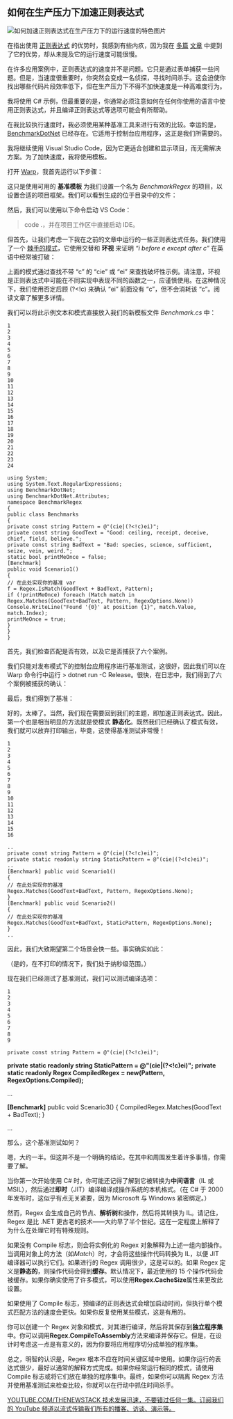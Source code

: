 ## 如何在生产压力下加速正则表达式

![如何加速正则表达式在生产压力下的运行速度的特色图片](https://cdn.thenewstack.io/media/2024/04/33320028-getty-images-g6d6uvrvmmq-unsplash-1024x683.jpg)

在指出使用 [正则表达式](https://thenewstack.io/taming-text-search-with-the-power-of-regular-expressions/) 的优势时，我感到有些内疚，因为我在 [多篇](https://thenewstack.io/regular-expressions-and-solving-the-food-taster-dilemma/) [文章](https://thenewstack.io/magic-regexp-a-javascript-package-for-regular-expressions/) 中提到了它的优势，却从未提及它的运行速度可能很慢。

在许多应用案例中，正则表达式的速度并不是问题。它只是通过表单捕获一些问题。但是，当速度很重要时，你突然会变成一名侦探，寻找时间杀手。这会迫使你找出哪些代码片段效率低下，但在生产压力下不得不加快速度是一种高难度行为。

我将使用 C# 示例，但最重要的是，你通常必须注意如何在任何你使用的语言中使用正则表达式，并且编译正则表达式等选项可能会有所帮助。

在我比较执行速度时，我必须使用某种基准工具来进行有效的比较。幸运的是，[BenchmarkDotNet](https://benchmarkdotnet.org/articles/overview.html) 已经存在。它适用于控制台应用程序，这正是我们所需要的。

我将继续使用 Visual Studio Code，因为它更适合创建和显示项目，而无需解决方案。为了加快速度，我将使用模板。

打开 [Warp](https://thenewstack.io/a-review-of-warp-another-rust-based-terminal/)，我首先运行以下步骤：

这只是使用可用的 **基准模板** 为我们设置一个名为 *BenchmarkRegex* 的项目，以设置合适的项目框架。我们可以看到生成的位于目录中的文件：

然后，我们可以使用以下命令启动 VS Code：

> code .，并在项目工作区中直接启动 IDE。

但首先，让我们考虑一下我在之前的文章中运行的一些正则表达式任务。我们使用了一个 [棘手的模式](https://thenewstack.io/regular-expressions-and-solving-the-food-taster-dilemma/)，它使用交替和 **环视** 来证明 *“i before e except after c”* 在英语中经常被打破：

上面的模式通过查找不带 “c” 的 “cie” 或 “ei” 来查找破坏性示例。请注意，环视是正则表达式中可能在不同实现中表现不同的函数之一，应谨慎使用。在这种情况下，我们使用否定后顾 (?<!c) 来确认 “ei” 前面没有 “c”，但不会消耗该 “c”。阅读文章了解更多详情。

我们可以将此示例文本和模式直接放入我们的新模板文件 *Benchmark.cs* 中：

```
1
2
3
4
5
6
7
8
9
10
11
12
13
14
15
16
17
18
19
20
21
22
23
24
```

```
using System;
using System.Text.RegularExpressions;
using BenchmarkDotNet;
using BenchmarkDotNet.Attributes;
namespace BenchmarkRegex
{
public class Benchmarks
{
private const string Pattern = @"(cie|(?<!c)ei)";
private const string GoodText = "Good: ceiling, receipt, deceive, chief, field, believe.";
private const string BadText = "Bad: species, science, sufficient, seize, vein, weird.";
static bool printMeOnce = false;
[Benchmark]
public void Scenario1()
{
// 在此处实现你的基准 var
f = Regex.IsMatch(GoodText + BadText, Pattern);
if (!printMeOnce) foreach (Match match in Regex.Matches(GoodText+BadText, Pattern, RegexOptions.None))
Console.WriteLine("Found '{0}' at position {1}", match.Value, match.Index);
printMeOnce = true;
}
}
}
```

首先，我们检查匹配是否有效，以及它是否捕获了六个案例。

我们只能对发布模式下的控制台应用程序进行基准测试，这很好，因此我们可以在 Warp 命令行中运行 > dotnet run -C Release。很快，在日志中，我们得到了六个案例被捕获的确认：

最后，我们得到了基准：

好的，太棒了。当然，我们现在需要回到我们的主题，即加速正则表达式。因此，第一个也是相当明显的方法就是使模式 **静态化**。既然我们已经确认了模式有效，我们就可以放弃打印输出，毕竟，这使得基准测试非常慢！

```
1
2
3
4
5
6
7
8
9
10
11
12
13
14
15
16
```

```
..
private const string Pattern = @"(cie|(?<!c)ei)";
private static readonly string StaticPattern = @"(cie|(?<!c)ei)";
..
[Benchmark] public void Scenario1()
{
// 在此处实现你的基准
Regex.Matches(GoodText+BadText, Pattern, RegexOptions.None);
}
[Benchmark] public void Scenario2()
{
// 在此处实现你的基准
Regex.Matches(GoodText+BadText, StaticPattern, RegexOptions.None);
}
..
```

因此，我们大致期望第二个场景会快一些。事实确实如此：

（是的，在不打印的情况下，我们处于纳秒级范围。）

现在我们已经测试了基准测试，我们可以测试编译选项：

```
1
2
3
4
5
6
7
8
9
```

```
private const string Pattern = @"(cie|(?<!c)ei)";
```
**private static readonly string StaticPattern = @"(cie|(?<!c)ei)";**
**private static readonly Regex CompiledRegex = new(Pattern, RegexOptions.Compiled);**

...

**[Benchmark]** public void Scenario3()
{
    CompiledRegex.Matches(GoodText + BadText);
}

...

那么，这个基准测试如何？

嗯，大约一半。但这并不是一个明确的结论。在其中和周围发生着许多事情，你需要了解。

当你第一次开始使用 C# 时，你可能还记得了解到它被转换为**中间语言**（IL 或 MSIL），然后通过**即时**（JIT）编译编译成操作系统的本机格式。（在 C# 于 2000 年发布时，这似乎有点无关紧要，因为 Microsoft 与 Windows 紧密绑定。）

然而，Regex 会生成自己的节点、**解析树**和操作，然后将其转换为 IL。请记住，Regex 是比 .NET 更古老的技术——大约早了半个世纪。这在一定程度上解释了为什么在处理它时有特殊规则。

如果没有 Compile 标志，则会将实例化的 Regex 对象解释为上述一组内部操作。当调用对象上的方法（如*Match*）时，才会将这些操作代码转换为 IL，以便 JIT 编译器可以执行它们。如果进行的 Regex 调用很少，这是可以的。如果 Regex 定义是**静态的**，则操作代码会得到**缓存**。默认情况下，最近使用的 15 个操作代码会被缓存。如果你确实使用了许多模式，可以使用**Regex.CacheSize**属性来更改此设置。

如果使用了 Compile 标志，预编译的正则表达式会增加启动时间，但执行单个模式匹配方法的速度会更快。如果你反复使用某些模式，这是有用的。

你可以创建一个 Regex 对象和模式，对其进行编译，然后将其保存到**独立程序集**中。你可以调用**Regex.CompileToAssembly**方法来编译并保存它。但是，在设计时考虑这一点是有意义的，因为你要将应用程序切分成单独的程序集。

总之，明智的认识是，Regex 根本不应在时间关键区域中使用。如果你运行的表达式很少，最好以通常的解释方式完成。如果你经常运行相同的模式，请使用 Compile 标志或将它们放在单独的程序集中。最终，如果你可以隔离 Regex 方法并使用基准测试来检查比较，你就可以在行动中抓住时间杀手。

[
YOUTUBE.COM/THENEWSTACK
技术发展迅速，不要错过任何一集。订阅我们的 YouTube
频道以流式传输我们所有的播客、访谈、演示等。
](https://youtube.com/thenewstack?sub_confirmation=1)